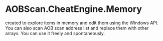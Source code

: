 # AOBScan.CheatEngine.Memory
created to explore items in memory and edit them using the Windows API. You can also scan AOB scan address list and replace them with other arrays. You can use it freely and spontaneously.
